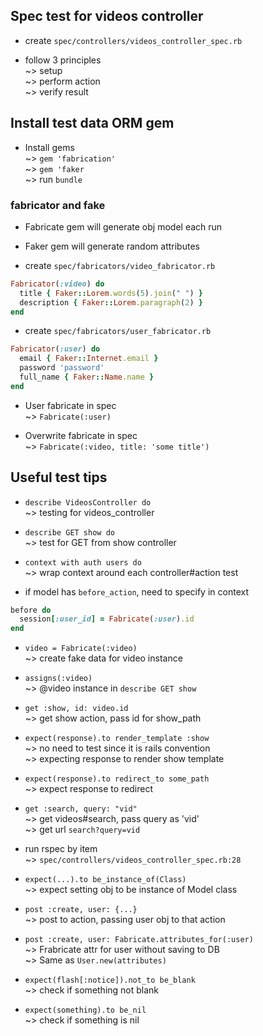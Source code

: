 ## Spec test for videos controller

* create `spec/controllers/videos_controller_spec.rb`  

* follow 3 principles  
~> setup  
~> perform action  
~> verify result  

## Install test data ORM gem
* Install gems  
~> `gem 'fabrication'`    
~> `gem 'faker`  
~> run `bundle`

### fabricator and fake
* Fabricate gem will generate obj model each run  

* Faker gem will generate random attributes

* create `spec/fabricators/video_fabricator.rb`  
```ruby
Fabricator(:video) do
  title { Faker::Lorem.words(5).join(" ") }
  description { Faker::Lorem.paragraph(2) }
end
```

* create `spec/fabricators/user_fabricator.rb`  
```ruby
Fabricator(:user) do
  email { Faker::Internet.email }
  password 'password'
  full_name { Faker::Name.name }
end
```
* User fabricate in spec  
~> `Fabricate(:user)`  

* Overwrite fabricate in spec  
~> `Fabricate(:video, title: 'some title')`

## Useful test tips
* `describe VideosController do`  
~> testing for videos_controller  

* `describe GET show do`  
~> test for GET from show controller  

* `context with auth users do`  
~> wrap context around each controller#action test  

* if model has `before_action`, need to specify in context  
```ruby
before do
  session[:user_id] = Fabricate(:user).id
end
```

* `video = Fabricate(:video)`  
~> create fake data for video instance  

* `assigns(:video)`  
~> @video instance in `describe GET show`   

* `get :show, id: video.id`  
~> get show action, pass id for show_path

* `expect(response).to render_template :show`  
~> no need to test since it is rails convention  
~> expecting response to render show template

* `expect(response).to redirect_to some_path`  
~> expect response to redirect

* `get :search, query: "vid"`  
~> get videos#search, pass query as 'vid'  
~> get url `search?query=vid`  

* run rspec by item  
~> `spec/controllers/videos_controller_spec.rb:28`

* `expect(...).to be_instance_of(Class)`  
~> expect setting obj to be instance of Model class

* `post :create, user: {...}`  
~> post to action, passing user obj to that action  

* `post :create, user: Fabricate.attributes_for(:user)`  
~> Frabricate attr for user without saving to DB  
~> Same as `User.new(attributes)`  

* `expect(flash[:notice]).not_to be_blank`  
~> check if something not blank  

* `expect(something).to be_nil`  
~> check if something is nil